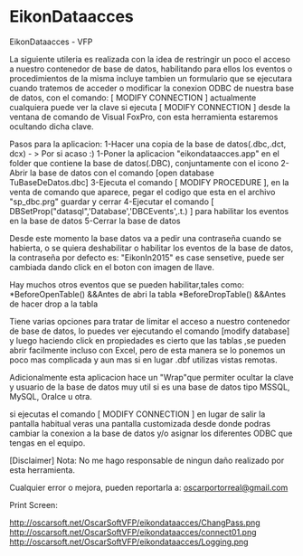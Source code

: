 # EikonDataacces
EikonDataacces - VFP


La siguiente utileria es realizada con la idea de restringir un poco el acceso a nuestro contenedor de base de datos, habilitando para ellos los eventos o procedimientos de la misma
incluye tambien un formulario que se ejecutara cuando tratemos de acceder o modificar la conexion ODBC de nuestra base de datos, con el comando: [ MODIFY CONNECTION ] actualmente cualquiera puede ver la clave si ejecuta [ MODIFY CONNECTION ] desde la ventana de comando de Visual FoxPro, con esta herramienta estaremos ocultando dicha clave.



Pasos para la aplicacion: 
1-Hacer una copia de la base de datos(.dbc,.dct, dcx) - > Por si acaso :)
1-Poner la aplicacion  "eikondataacces.app" en el folder que contiene  la base de datos(.DBC), conjuntamente con el icono
2-Abrir la base  de datos con el comando [open database TuBaseDeDatos.dbc]
3-Ejecuta el comando [ MODIFY PROCEDURE ], en la venta de comando que aparece, pegar el codigo que esta en el archivo "sp_dbc.prg" guardar y cerrar
4-Ejecutar el comando [ DBSetProp("datasql",'Database','DBCEvents',.t.) ] para habilitar los eventos en la base de datos
5-Cerrar la base de datos


Desde  este momento la base datos va a pedir una contraseña cuando se habierta, o se quiera deshabilitar o habilitar los eventos de la base de datos, la contraseña por defecto es:
"EikonIn2015"   es case sensetive, puede ser cambiada dando click en el boton con imagen de llave.

Hay muchos otros eventos que se pueden habilitar,tales como:
*BeforeOpenTable() &&Antes de abri la tabla
*BeforeDropTable() &&Antes de hacer drop a la tabla

Tiene varias opciones para tratar de limitar el acceso a nuestro contenedor de base de datos, lo puedes ver  ejecutando el comando [modify database] y luego haciendo click en propiedades
es cierto que las tablas ,se pueden abrir facilmente incluso con Excel, pero de esta manera se lo ponemos un poco mas complicada y aun mas si en lugar .dbf utilizas vistas remotas.


Adicionalmente esta aplicacion hace un "Wrap"que permiter ocultar la clave y usuario de la base de datos
muy util si es una base de datos tipo MSSQL, MySQL, Oralce u otra.

si ejecutas el comando [ MODIFY CONNECTION ] en lugar de salir la pantalla habitual veras una pantalla customizada
desde donde podras cambiar la conexion a la base de datos y/o asignar los diferentes ODBC que tengas en el equipo.


[Disclaimer]
Nota: No me hago responsable de ningun daño realizado por esta herramienta.

Cualquier error o mejora, pueden reportarla a: oscarportorreal@gmail.com


Print Screen:

http://oscarsoft.net/OscarSoftVFP/eikondataacces/ChangPass.png
http://oscarsoft.net/OscarSoftVFP/eikondataacces/connect01.png
http://oscarsoft.net/OscarSoftVFP/eikondataacces/Logging.png
